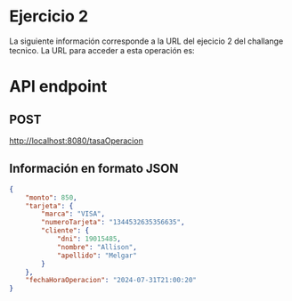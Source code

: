 # Ejercicio 2

La siguiente información corresponde a la URL del ejecicio 2 del challange tecnico. La URL para acceder a esta operación es:

# API endpoint
## POST 
[http://localhost:8080/tasaOperacion](http://localhost:8080/tasaOperacion)

## Información en formato JSON

```json
{
    "monto": 850,
    "tarjeta": {
        "marca": "VISA",
        "numeroTarjeta": "1344532635356635",
        "cliente": {
            "dni": 19015485,
            "nombre": "Allison",
            "apellido": "Melgar"
        }
    },
    "fechaHoraOperacion": "2024-07-31T21:00:20"
}